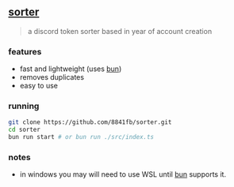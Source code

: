 ## [sorter](/)

> a discord token sorter based in year of account creation

### features
- fast and lightweight (uses [bun](https://bun.sh))
- removes duplicates
- easy to use

### running

```bash
git clone https://github.com/8841fb/sorter.git
cd sorter
bun run start # or bun run ./src/index.ts
```

### notes
- in windows you may will need to use WSL until [bun](https://bun.sh) supports it.